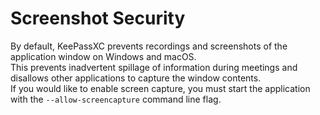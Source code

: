 # Screenshot Security

By default, KeePassXC prevents recordings and screenshots of the application window on Windows and macOS.  
This prevents inadvertent spillage of information during meetings and disallows other applications to capture the window contents.  
If you would like to enable screen capture, you must start the application with the `--allow-screencapture` command line flag.
